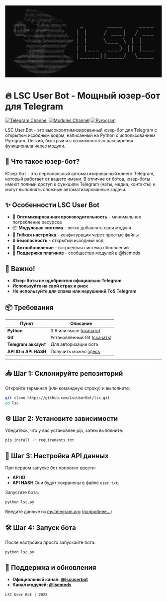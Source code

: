 ![LSC User Bot](lsc.jpg)
# 🔥 LSC User Bot - Мощный юзер-бот для Telegram

[![Telegram Channel](https://img.shields.io/badge/Channel-%40lscuserbot-blue)](https://t.me/lscuserbot)
[![Modules Channel](https://img.shields.io/badge/Modules-%40lscmods-green)](https://t.me/lscmods)
[![Pyrogram](https://img.shields.io/badge/Pyrogram-2.0-red)](https://pyrogram.org)

LSC User Bot - это высокооптимизированный юзер-бот для Telegram с открытым исходным кодом, написанный на Python с использованием Pyrogram. Легкий, быстрый и с возможностью расширения функционала через модули.

## 🤔 Что такое юзер-бот?
Юзер-бот - это персональный автоматизированный клиент Telegram, который работает от вашего имени. В отличие от ботов, юзер-боты имеют полный доступ к функциям Telegram (чаты, медиа, контакты) и могут выполнять сложные автоматизированные задачи.

## ✨ Особенности LSC User Bot
- 🚀 **Оптимизированная производительность** - минимальное потребление ресурсов
- 📦 **Модульная система** - легко добавлять свои модули
- 🔧 **Гибкая настройка** - конфигурация через простые файлы
- 🔒 **Безопасность** - открытый исходный код
- 📡 **Автообновление** - встроенная система обновлений
- 🧩 **Поддержка плагинов** - сообщество модулей в @lscmods


## 📌 Важно!
- **Юзер-боты не одобряются официально Telegram**
- **Используйте на свой страх и риск**
- **Не используйте для спама или нарушений ToS Telegram**


## 📦 Требования

| Пункт | Описание |
|-------|----------|
| **Python** | 3.8 или выше ([скачать](https://www.python.org/downloads/))  |
| **Git** | Установленный Git ([скачать](https://git-scm.com/downloads))  |
| **Telegram аккаунт** | Для авторизации бота |
| **API ID и API HASH** | Получить можно [здесь](https://my.telegram.org/auth)  |

---

## 📥 Шаг 1: Склонируйте репозиторий

Откройте терминал (или командную строку) и выполните:

```bash
git clone https://github.com/LscUserBot/lsc.git 
cd lsc
```

## ⚙️ Шаг 2: Установите зависимости 

Убедитесь, что у вас установлен pip, затем выполните: 

```bash
pip install -r requirements.txt
```

## 🔐 Шаг 3: Настройка API данных 

При первом запуске бот попросит ввести: 
- **API ID** 
- **API HASH** 
Они будут сохранены в файле <code>user.txt</code>. 

Запустите бота: 
```bash
python lsc.py
```
Введите данные из <a href='https://my.telegram.org/auth'>my.telegram.org</a> (<a href='https://otvet.mail.ru/question/236047187'>подробнее...</a>)

## 🛠 Шаг 4: Запуск бота 

После настройки просто запускайте бота: 
```bash
python lsc.py
```

## 📢 Поддержка и обновления
- **Официальный канал: <a href='https://t.me/lscuserbot'>@lscuserbot</a>**
- **Канал модулей: <a href='https://t.me/lscmods'>@lscmods</a>**

<code>LSC User Bot | 2025</code>
